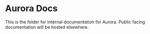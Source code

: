 # Aurora Docs

This is the folder for internal documentation for Aurora. Public facing documentation will be hosted elsewhere.
